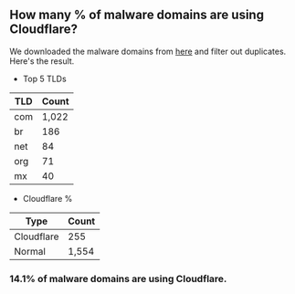 ## How many % of malware domains are using Cloudflare?


We downloaded the malware domains from [here](https://urlhaus.abuse.ch) and filter out duplicates.
Here's the result.


[//]: # (start replacement)


- Top 5 TLDs

| TLD | Count |
| --- | --- |
| com | 1,022 |
| br | 186 |
| net | 84 |
| org | 71 |
| mx | 40 |


- Cloudflare %

| Type | Count |
| --- | --- |
| Cloudflare | 255 |
| Normal | 1,554 |


### 14.1% of malware domains are using Cloudflare.